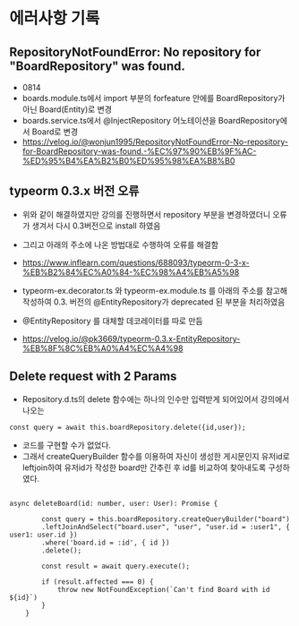 # 에러사항 기록

## RepositoryNotFoundError: No repository for "BoardRepository" was found.
- 0814
- boards.module.ts에서 import 부분의 forfeature 안에를 BoardRepository가 아닌 Board(Entity)로 변경
- boards.service.ts에서 @InjectRepository 어노테이션을 BoardRepository에서 Board로 변경
- https://velog.io/@wonjun1995/RepositoryNotFoundError-No-repository-for-BoardRepository-was-found.-%EC%97%90%EB%9F%AC-%ED%95%B4%EA%B2%B0%ED%95%98%EA%B8%B0

## typeorm 0.3.x 버전 오류
- 위와 같이 해결하였지만 강의를 진행하면서 repository 부분을 변경하였더니 오류가 생겨서 다시 0.3버전으로 install 하였음
- 그리고 아래의 주소에 나온 방법대로 수행하여 오류를 해결함
- https://www.inflearn.com/questions/688093/typeorm-0-3-x-%EB%B2%84%EC%A0%84-%EC%98%A4%EB%A5%98

- typeorm-ex.decorator.ts 와 typeorm-ex.module.ts 를 아래의 주소를 참고해 작성하여 0.3. 버전의  @EntityRepository가 deprecated 된 부분을 처리하였음
- @EntityRepository 를 대체할 데코레이터를 따로 만듬
- https://velog.io/@pk3669/typeorm-0.3.x-EntityRepository-%EB%8F%8C%EB%A0%A4%EC%A4%98

## Delete request with 2 Params 
- Repository.d.ts의 delete 함수에는 하나의 인수만 입력받게 되어있어서 강의에서 나오는
```
const query = await this.boardRepository.delete({id,user});
```
- 코드를 구현할 수가 없었다.
- 그래서 createQueryBuilder 함수를 이용하여 자신이 생성한 게시문인지 유저id로 leftjoin하여 유저id가 작성한 board만 간추린 후 id를 비교하여 찾아내도록 구성하였다.
<pre>
<code>
async deleteBoard(id: number, user: User): Promise<void> {

        const query = this.boardRepository.createQueryBuilder("board")
        .leftJoinAndSelect("board.user", "user", "user.id = :user1", { user1: user.id })
        .where('board.id = :id', { id })  
        .delete();

        const result = await query.execute();

        if (result.affected === 0) {
            throw new NotFoundException(`Can't find Board with id ${id}`)
        }
    }
</code>
</pre>
